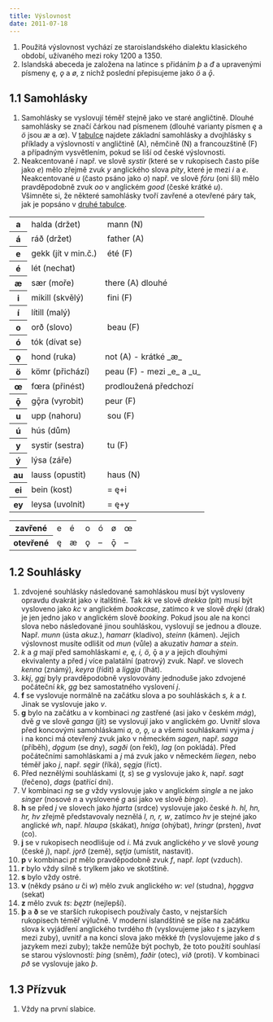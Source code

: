 ```yaml
---
title: Výslovnost
date: 2011-07-18
---
```


1.  Použitá výslovnost vychází ze staroislandského dialektu klasického období, užívaného mezi roky 1200 a 1350.
2.  Islandská abeceda je založena na latince s přidáním _þ_ a _đ_ a upravenými písmeny _ę, ǫ_ a _ø_, z nichž poslední přepisujeme jako _ö_ a _ǭ_.

## 1.1 Samohlásky

1.  Samohlásky se vyslovují téměř stejně jako ve staré angličtině. Dlouhé samohlásky se značí čárkou nad písmenem (dlouhé varianty písmen _ę_ a _ö_ jsou _æ_ a _œ_). V [tabulce](#table-1.1) najdete základní samohlásky a dvojhlásky s příklady a výslovností v angličtině (A), němčině (N) a francouzštině (F) a případným vysvětlením, pokud se liší od české výslovnosti.
2.  Neakcentované _i_ např. ve slově _systir_ (které se v rukopisech často píše jako _e_) mělo zřejmě zvuk _y_ anglického slova _pity_, které je mezi _i_ a _e_. Neakcentované _u_ (často psáno jako _o_) např. ve slově _fóru_ (oni šli) mělo pravděpodobně zvuk _oo_ v anglickém _good_ (české krátké _u_).  
    Všimněte si, že některé samohlásky tvoří zavřené a otevřené páry tak, jak je popsáno v [druhé tabulce](#table-1.2).

<table id="table-1.1">
    <tr>
        <th>a</th>
        <td>halda (držet)</td>
        <td> mann (N)</td>
    </tr>
    <tr>
        <th>á</th>
        <td>ráð (držet)</td>
        <td> father (A)</td>
    </tr>
    <tr>
        <th>e</th>
        <td>gekk (jít v min.č.)</td>
        <td> été (F)</td>
    </tr>
    <tr>
        <th>é</th>
        <td>lét (nechat)</td>
        <td> </td>
    </tr>
    <tr>
        <th>æ</th>
        <td>sær (moře)</td>
        <td>there (A) dlouhé</td>
    </tr>
    <tr>
        <th>i</th>
        <td>mikill (skvělý)</td>
        <td> fini (F)</td>
    </tr>
    <tr>
        <th>í</th>
        <td>lítill (malý)</td>
        <td> </td>
    </tr>
    <tr>
        <th>o</th>
        <td>orð (slovo)</td>
        <td> beau (F)</td>
    </tr>
    <tr>
        <th>ó</th>
        <td>tók (dívat se)</td>
        <td> </td>
    </tr>
    <tr>
        <th>ǫ</th>
        <td>hond (ruka)</td>
        <td>not (A) - krátké _æ_</td>
    </tr>
    <tr>
        <th>ö</th>
        <td>kömr (přichází)</td>
        <td>peau (F) - mezi _e_ a _u_</td>
    </tr>
    <tr>
        <th>œ</th>
        <td>fœra (přinést)</td>
        <td>prodloužená předchozí</td>
    </tr>
    <tr>
        <th>ǭ</th>
        <td>gǭra (vyrobit)</td>
        <td>peur (F)</td>
    </tr>
    <tr>
        <th>u</th>
        <td>upp (nahoru)</td>
        <td> sou (F)</td>
    </tr>
    <tr>
        <th>ú</th>
        <td>hús (dům)</td>
        <td> </td>
    </tr>
    <tr>
        <th>y</th>
        <td>systir (sestra)</td>
        <td> tu (F)</td>
    </tr>
    <tr>
        <th>ý</th>
        <td>lýsa (záře)</td>
        <td> </td>
    </tr>
    <tr>
        <th>au</th>
        <td>lauss (opustit)</td>
        <td> haus (N)</td>
    </tr>
    <tr>
        <th>ei</th>
        <td>bein (kost)</td>
        <td> = ę+i</td>
    </tr>
    <tr>
        <th>ey</th>
        <td>leysa (uvolnit)</td>
        <td> = ę+y</td>
    </tr>
</table>

<table id="table-1.2">
    <tr>
        <th>zavřené</th>
        <td>e</td>
        <td>é</td>
        <td>o</td>
        <td>ó</td>
        <td>ø</td>
        <td>œ</td>
    </tr>
    <tr>
        <th>otevřené</th>
        <td>ę</td>
        <td>æ</td>
        <td>ǫ</td>
        <td>–</td>
        <td>ǭ</td>
        <td>–</td>
    </tr>
</table>

## 1.2 Souhlásky

1.  zdvojené souhlásky následované samohláskou musí být vysloveny opravdu dvakrát jako v italštině. Tak _kk_ ve slově _drekka_ (pít) musí být vysloveno jako _kc_ v anglickém _bookcase_, zatímco _k_ ve slově _dręki_ (drak) je jen jedno jako v anglickém slově _booking_. Pokud jsou ale na konci slova nebo následované jinou souhláskou, vyslovují se jednou a dlouze. Např. _munn_ (ústa _akuz._), _hamarr_ (kladivo), _steinn_ (kámen). Jejich výslovnost musíte odlišit od _mun_ (vůle) a akuzativ _hamar_ a _stein_.
2.  _k_ a _g_ mají před samohláskami _e, ę, i,_ _ö,_ ǭ a _y_ a jejich dlouhými ekvivalenty a před _j_ více palatální (patrový) zvuk. Např. ve slovech _kenna_ (známý), _keyra_ (řídit) a _liggja_ (lhát).
3.  _kkj_, _ggj_ byly pravděpodobně vyslovovány jednoduše jako zdvojené počáteční _kk_, _gg_ bez samostatného vyslovení _j_.
4.  **f** se vyslovuje normálně na začátku slova a po souhláskách _s, k_ a _t_. Jinak se vyslovuje jako _v_.
5.  **g** bylo na začátku a v kombinaci _ng_ zastřené (asi jako v českém _mág_), dvě _g_ ve slově _ganga_ (jít) se vyslovují jako v anglickém _go_. Uvnitř slova před koncovými samohláskami _a, o, ǫ, u_ a všemi souhláskami vyjma _j_ i na konci má otevřený zvuk jako v německém _sagen_, např. _saga_ (příběh), _dǫgum_ (se dny), _sagði_ (on řekl), _lag_ (on pokládá). Před počátečními samohláskami a _j_ má zvuk jako v německém _liegen_, nebo téměř jako _j_, např. _sęgir_ (říká), _sęgja_ (říct).
6.  Před neznělými souhláskami (_t, s_) se _g_ vyslovuje jako _k_, např. _sagt_ (řečeno), _dags_ (patřící dni).
7.  V kombinaci _ng_ se _g_ vždy vyslovuje jako v anglickém _single_ a ne jako _singer_ (nosové _n_ a vyslovené _g_ asi jako ve slově _bingo_).
8.  **h** se před _j_ ve slovech jako _hjarta_ (srdce) vyslovuje jako české _h_. _hl, hn, hr, hv_ zřejmě představovaly neznělá _l, n, r, w_, zatímco _hv_ je stejné jako anglické _wh_, např. _hlaupa_ (skákat), _hníga_ (ohýbat), _hringr_ (prsten), _hvat_ (co).
9.  **j** se v rukopisech neodlišuje od _i_. Má zvuk anglického _y_ ve slově _young_ (české _j_), např. _jǫrð_ (země), _sętja_ (umístit, nastavit).
10.  **p** v kombinaci _pt_ mělo pravděpodobně zvuk _f_, např. _lopt_ (vzduch).
11.  **r** bylo vždy silně s trylkem jako ve skotštině.
12.  **s** bylo vždy ostré.
13.  **v** (někdy psáno _u_ či _w_) mělo zvuk anglického _w_: _vel_ (studna), _hǫggva_ (sekat)
14.  **z** mělo zvuk _ts_: _bęztr_ (nejlepší).
15.  **þ** a **ð** se ve starších rukopisech používaly často, v nejstarších rukopisech téměř výlučně. V moderní islandštině se píše na začátku slova k vyjádření anglického tvrdého _th_ (vyslovujeme jako _t_ s jazykem mezi zuby), uvnitř a na konci slova jako měkké _th_ (vyslovujeme jako _d_ s jazykem mezi zuby); takže nemůže být pochyb, že toto použití souhlasí se starou výslovností: _þing_ (sněm), _faðir_ (otec), _við_ (proti). V kombinaci _pð_ se vyslovuje jako _þ_.

## 1.3 Přízvuk

1.  Vždy na první slabice.
